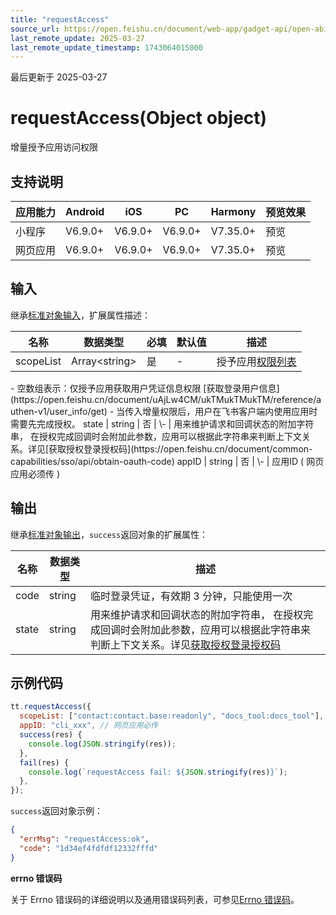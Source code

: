 ```yaml
---
title: "requestAccess"
source_url: https://open.feishu.cn/document/web-app/gadget-api/open-ability/login/requestaccess
last_remote_update: 2025-03-27
last_remote_update_timestamp: 1743064015000
---
```

最后更新于 2025-03-27

# requestAccess(Object object)

增量授予应用访问权限

## 支持说明

应用能力 | Android | iOS | PC | Harmony | 预览效果
--- | --- | --- | --- | --- | ---
小程序 | V6.9.0+ | V6.9.0+ | V6.9.0+ | V7.35.0+ | 预览
网页应用 | V6.9.0+ | V6.9.0+ | V6.9.0+ | V7.35.0+ | 预览

## 输入
继承[标准对象输入](https://open.feishu.cn/document/uYjL24iN/ukzNy4SO3IjL5cjM)，扩展属性描述：

名称 | 数据类型 | 必填 | 默认值 | 描述
--- | --- | --- | --- | ---
scopeList | Array<string\> | 是 | \- | 授予应用[权限列表](https://open.feishu.cn/document/ukTMukTMukTM/uYTM5UjL2ETO14iNxkTN/scope-list)  
<md-alert>  
- 空数组表示：仅授予应用获取用户凭证信息权限 [获取登录用户信息](https://open.feishu.cn/document/uAjLw4CM/ukTMukTMukTM/reference/authen-v1/user_info/get)  
- 当传入增量权限后，用户在飞书客户端内使用应用时需要先完成授权。
state | string | 否 | \- | 用来维护请求和回调状态的附加字符串， 在授权完成回调时会附加此参数，应用可以根据此字符串来判断上下文关系。详见[获取授权登录授权码](https://open.feishu.cn/document/common-capabilities/sso/api/obtain-oauth-code)
appID | string | 否 | \- | 应用ID ( 网页应用必须传 )

## 输出
继承[标准对象输出](https://open.feishu.cn/document/uYjL24iN/ukzNy4SO3IjL5cjM#8c92acb8)，`success`返回对象的扩展属性：

名称 | 数据类型 | 描述
--- | --- | ---
code | string | 临时登录凭证，有效期 3 分钟，只能使用一次
state | string | 用来维护请求和回调状态的附加字符串， 在授权完成回调时会附加此参数，应用可以根据此字符串来判断上下文关系。详见[获取授权登录授权码](https://open.feishu.cn/document/common-capabilities/sso/api/obtain-oauth-code)

## 示例代码
```js
tt.requestAccess({
  scopeList: ["contact:contact.base:readonly", "docs_tool:docs_tool"],
  appID: "cli_xxx", // 网页应用必传
  success(res) {
    console.log(JSON.stringify(res));
  },
  fail(res) {
    console.log(`requestAccess fail: ${JSON.stringify(res)}`);
  },
});
```

`success`返回对象示例：

```json
{
  "errMsg": "requestAccess:ok",
  "code": "1d34ef4fdfdf12332fffd"
}
```

**errno 错误码**

关于 Errno 错误码的详细说明以及通用错误码列表，可参见[Errno 错误码](https://open.feishu.cn/document/uYjL24iN/uAjMuAjMuAjM/errno)。
